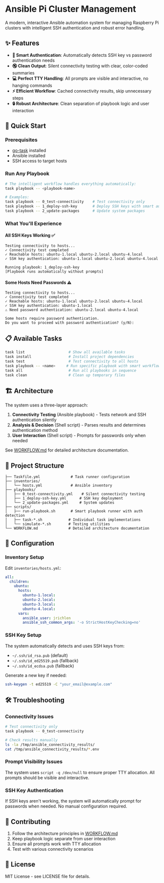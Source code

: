 # Ansible Pi Cluster Management

A modern, interactive Ansible automation system for managing Raspberry Pi clusters with intelligent SSH authentication and robust error handling.

## ✨ Features

- **🎯 Smart Authentication**: Automatically detects SSH key vs password authentication needs
- **🔇 Clean Output**: Silent connectivity testing with clear, color-coded summaries  
- **💻 Perfect TTY Handling**: All prompts are visible and interactive, no hanging commands
- **⚡ Efficient Workflow**: Cached connectivity results, skip unnecessary steps
- **🔒 Robust Architecture**: Clean separation of playbook logic and user interaction

## 🚀 Quick Start

### Prerequisites
- [go-task](https://taskfile.dev/) installed
- Ansible installed
- SSH access to target hosts

### Run Any Playbook
```bash
# The intelligent workflow handles everything automatically:
task playbook -- <playbook-name>

# Examples:
task playbook -- 0_test-connectivity    # Test connectivity only
task playbook -- 1_deploy-ssh-key       # Deploy SSH keys with smart auth detection
task playbook -- 2_update-packages      # Update system packages
```

### What You'll Experience

#### All SSH Keys Working ✅
```
Testing connectivity to hosts...
✓ Connectivity test completed
✓ Reachable hosts: ubuntu-1.local ubuntu-2.local ubuntu-4.local  
✓ SSH key authentication: ubuntu-1.local ubuntu-2.local ubuntu-4.local

Running playbook: 1_deploy-ssh-key
[Playbook runs automatically without prompts]
```

#### Some Hosts Need Passwords ⚠️
```
Testing connectivity to hosts...
✓ Connectivity test completed
✓ Reachable hosts: ubuntu-1.local ubuntu-2.local ubuntu-4.local
✓ SSH key authentication: ubuntu-1.local
⚠ Need password authentication: ubuntu-2.local ubuntu-4.local

Some hosts require password authentication.
Do you want to proceed with password authentication? (y/N): 
```

## 📋 Available Tasks

```bash
task list                    # Show all available tasks
task install                 # Install project dependencies  
task test                    # Test connectivity to all hosts
task playbook -- <name>     # Run specific playbook with smart workflow
task all                     # Run all playbooks in sequence
task clean                   # Clean up temporary files
```

## 🏗️ Architecture

The system uses a three-layer approach:

1. **Connectivity Testing** (Ansible playbook) - Tests network and SSH authentication silently
2. **Analysis & Decision** (Shell script) - Parses results and determines authentication method  
3. **User Interaction** (Shell script) - Prompts for passwords only when needed

See [WORKFLOW.md](WORKFLOW.md) for detailed architecture documentation.

## 📁 Project Structure

```
├── Taskfile.yml              # Task runner configuration
├── inventories/
│   └── hosts.yml             # Ansible inventory
├── playbooks/
│   ├── 0_test-connectivity.yml    # Silent connectivity testing
│   ├── 1_deploy-ssh-key.yml      # SSH key deployment
│   └── 2_update-packages.yml     # System updates
├── scripts/
│   ├── run-playbook.sh       # Smart playbook runner with auth detection
│   ├── task-*.sh            # Individual task implementations
│   └── simulate-*.sh        # Testing utilities
└── WORKFLOW.md              # Detailed architecture documentation
```

## 🔧 Configuration

### Inventory Setup
Edit `inventories/hosts.yml`:
```yaml
all:
  children:
    ubuntu:
      hosts:
        ubuntu-1.local:
        ubuntu-2.local:
        ubuntu-3.local:
        ubuntu-4.local:
      vars:
        ansible_user: jrichlen
        ansible_ssh_common_args: '-o StrictHostKeyChecking=no'
```

### SSH Key Setup
The system automatically detects and uses SSH keys from:
- `~/.ssh/id_rsa.pub` (default)
- `~/.ssh/id_ed25519.pub` (fallback)
- `~/.ssh/id_ecdsa.pub` (fallback)

Generate a new key if needed:
```bash
ssh-keygen -t ed25519 -C "your_email@example.com"
```

## 🛠️ Troubleshooting

### Connectivity Issues
```bash
# Test connectivity only
task playbook -- 0_test-connectivity

# Check results manually
ls -la /tmp/ansible_connectivity_results/
cat /tmp/ansible_connectivity_results/*.env
```

### Prompt Visibility Issues
The system uses `script -q /dev/null` to ensure proper TTY allocation. All prompts should be visible and interactive.

### SSH Key Authentication
If SSH keys aren't working, the system will automatically prompt for passwords when needed. No manual configuration required.

## 📝 Contributing

1. Follow the architecture principles in [WORKFLOW.md](WORKFLOW.md)
2. Keep playbook logic separate from user interaction
3. Ensure all prompts work with TTY allocation
4. Test with various connectivity scenarios

## 📄 License

MIT License - see LICENSE file for details.
